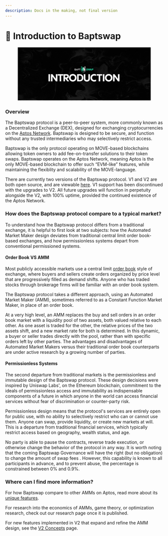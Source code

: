 ```yaml
---
description: Docs in the making, not final version
---
```


# 👋 Introduction to Baptswap

<figure><img src=".gitbook/assets/intro.png" alt=""><figcaption></figcaption></figure>

### Overview

The Baptswap protocol is a peer-to-peer system, more commonly known as a Decentralized Exchange (DEX), designed for exchanging cryptocurrencies on the [Aptos Network](https://aptosfoundation.org/). Baptswap is designed to be secure, and function without any trusted intermediaries who may selectively restrict access.

Baptswap is the only protocol operating on MOVE-based blockchains allowing token owners to add fee-on-transfer solutions to their token swaps. Baptswap operates on the Aptos Network, meaning Aptos is the only MOVE-based blockchain to offer such “EVM-like” features, while maintaining the flexiblity and scalability of the MOVE-language.&#x20;

There are currently two versions of the Baptswap protocol. V1 and V2 are both open source, and are viewable [here](https://github.com/BAPTSWAP). V1 support has been discontinued with the upgrades to V2. All future upgrades will function in perpetuity alongside the V2, with 100% uptime, provided the continued existence of the Aptos Network.

### How does the Baptswap protocol compare to a typical market?[​](https://docs.uniswap.org/concepts/uniswap-protocol#how-does-the-uniswap-protocol-compare-to-a-typical-market) <a href="#how-does-the-uniswap-protocol-compare-to-a-typical-market" id="how-does-the-uniswap-protocol-compare-to-a-typical-market"></a>

To understand how the Baptswap protocol differs from a traditional exchange, it is helpful to first look at two subjects: how the Automated Market Maker design deviates from traditional central limit order book-based exchanges, and how permissionless systems depart from conventional permissioned systems.

#### Order Book VS AMM[​](https://docs.uniswap.org/concepts/uniswap-protocol#order-book-vs-amm) <a href="#order-book-vs-amm" id="order-book-vs-amm"></a>

Most publicly accessible markets use a central limit [order book](https://www.investopedia.com/terms/o/order-book.asp) style of exchange, where buyers and sellers create orders organized by price level that are progressively filled as demand shifts. Anyone who has traded stocks through brokerage firms will be familiar with an order book system.

The Baptswap protocol takes a different approach, using an Automated Market Maker (AMM), sometimes referred to as a Constant Function Market Maker, in place of an order book.

At a very high level, an AMM replaces the buy and sell orders in an order book market with a liquidity pool of two assets, both valued relative to each other. As one asset is traded for the other, the relative prices of the two assets shift, and a new market rate for both is determined. In this dynamic, a buyer or seller trades directly with the pool, rather than with specific orders left by other parties. The advantages and disadvantages of Automated Market Makers versus their traditional order book counterparts are under active research by a growing number of parties.

#### Permissionless Systems[​](https://docs.uniswap.org/concepts/uniswap-protocol#permissionless-systems) <a href="#permissionless-systems" id="permissionless-systems"></a>

The second departure from traditional markets is the permissionless and immutable design of the Baptswap protocol. These design decisions were inspired by Uniswap Labs', on the Ethereum blockchain, commitment to the ideals of permissionless access and immutability as indispensable components of a future in which anyone in the world can access financial services without fear of discrimination or counter-party risk.

Permissionless design means that the protocol's services are entirely open for public use, with no ability to selectively restrict who can or cannot use them. Anyone can swap, provide liquidity, or create new markets at will. This is a departure from traditional financial services, which typically restrict access based on geography, wealth status, and age.

No party is able to pause the contracts, reverse trade execution, or otherwise change the behavior of the protocol in any way. It is worth noting that the coming Baptswap Governance will have the right (but no obligation) to change the amount of swap fees . However, this capability is known to all participants in advance, and to prevent abuse, the percentage is constrained between 0% and 0.9%.

### Where can I find more information[​](https://docs.uniswap.org/concepts/uniswap-protocol#where-can-i-find-more-information)? <a href="#where-can-i-find-more-information" id="where-can-i-find-more-information"></a>

For how Baptswap compare to other AMMs on Aptos, read more about its [unique features](introduction-to-baptswap/made-to-stand-out.md).

For research into the economics of AMMs, game theory, or optimization research, check out our research page once it is published.

For new features implemented in V2 that expand and refine the AMM design, see the [V2 Concepts](baptswap-v2/protocol-overview/) page.
